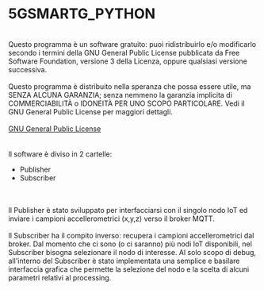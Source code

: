 # 5GSMARTG_PYTHON
<br>
Questo programma è un software gratuito: puoi ridistribuirlo e/o modificarlo secondo i termini della GNU General Public License pubblicata da Free Software Foundation, versione 3 della Licenza, oppure qualsiasi versione successiva.<br>
<br>
Questo programma è distribuito nella speranza che possa essere utile, ma SENZA ALCUNA GARANZIA; senza nemmeno la garanzia implicita di COMMERCIABILITÀ o IDONEITÀ PER UNO SCOPO PARTICOLARE. Vedi il GNU General Public License per maggiori dettagli.<br>
<br>
<a href="http://www.gnu.org/licenses">GNU General Public License</a>
<br>
<br><br>
Il software è diviso in 2 cartelle:<br>
<ul>
  <li>Publisher</li>
  <li>Subscriber</li>
</ul> 
<br>
<br>	
Il Publisher è stato sviluppato per interfacciarsi con il singolo nodo IoT ed inviare i campioni accellerometrici (x,y,z) verso il broker MQTT.<br>
<br>
Il Subscriber ha il compito inverso: recupera i campioni accellerometrici dal broker. Dal momento che ci sono (o ci saranno) più nodi IoT disponibili, nel Subscriber bisogna selezionare il nodo di interesse.
Al solo scopo di debug, all'interno del Subscriber è stato implementata una semplice e basilare interfaccia grafica che permette la selezione del nodo e la scelta di alcuni parametri relativi al processing.
